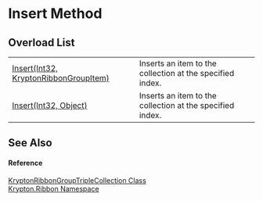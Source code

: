 # Insert Method


## Overload List
<table>
<tr>
<td><a href="3a3411e3-0712-7ee0-4c22-78126513dcb9.md">Insert(Int32, KryptonRibbonGroupItem)</a></td>
<td>Inserts an item to the collection at the specified index.</td></tr>
<tr>
<td><a href="52414940-89e4-afac-c250-b1c4f80096ea.md">Insert(Int32, Object)</a></td>
<td>Inserts an item to the collection at the specified index.</td></tr>
</table>

## See Also


#### Reference
<a href="4a8540bb-9459-8cb8-e347-e373dbace7cd.md">KryptonRibbonGroupTripleCollection Class</a>  
<a href="1e9bc734-cff9-e9b8-f013-94cdac669794.md">Krypton.Ribbon Namespace</a>  
